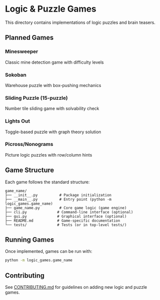 # Logic & Puzzle Games

This directory contains implementations of logic puzzles and brain teasers.

## Planned Games

### Minesweeper
Classic mine detection game with difficulty levels

### Sokoban
Warehouse puzzle with box-pushing mechanics

### Sliding Puzzle (15-puzzle)
Number tile sliding game with solvability check

### Lights Out
Toggle-based puzzle with graph theory solution

### Picross/Nonograms
Picture logic puzzles with row/column hints

## Game Structure

Each game follows the standard structure:
```
game_name/
├── __init__.py          # Package initialization
├── __main__.py          # Entry point (python -m logic_games.game_name)
├── game_name.py         # Core game logic (game engine)
├── cli.py              # Command-line interface (optional)
├── gui.py              # Graphical interface (optional)
├── README.md           # Game-specific documentation
└── tests/              # Tests (or in top-level tests/)
```

## Running Games

Once implemented, games can be run with:
```bash
python -m logic_games.game_name
```

## Contributing

See [CONTRIBUTING.md](../CONTRIBUTING.md) for guidelines on adding new logic and puzzle games.

